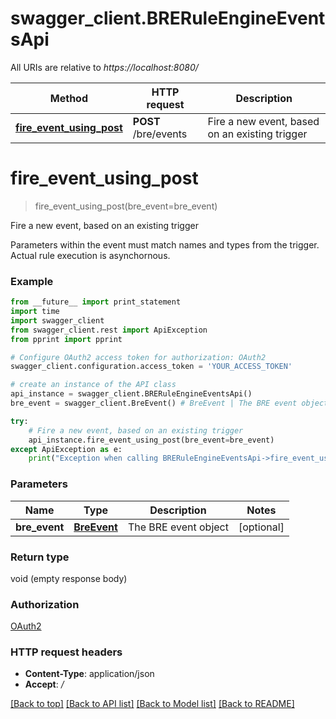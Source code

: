 # swagger_client.BRERuleEngineEventsApi

All URIs are relative to *https://localhost:8080/*

Method | HTTP request | Description
------------- | ------------- | -------------
[**fire_event_using_post**](BRERuleEngineEventsApi.md#fire_event_using_post) | **POST** /bre/events | Fire a new event, based on an existing trigger


# **fire_event_using_post**
> fire_event_using_post(bre_event=bre_event)

Fire a new event, based on an existing trigger

Parameters within the event must match names and types from the trigger. Actual rule execution is asynchornous.

### Example 
```python
from __future__ import print_statement
import time
import swagger_client
from swagger_client.rest import ApiException
from pprint import pprint

# Configure OAuth2 access token for authorization: OAuth2
swagger_client.configuration.access_token = 'YOUR_ACCESS_TOKEN'

# create an instance of the API class
api_instance = swagger_client.BRERuleEngineEventsApi()
bre_event = swagger_client.BreEvent() # BreEvent | The BRE event object (optional)

try: 
    # Fire a new event, based on an existing trigger
    api_instance.fire_event_using_post(bre_event=bre_event)
except ApiException as e:
    print("Exception when calling BRERuleEngineEventsApi->fire_event_using_post: %s\n" % e)
```

### Parameters

Name | Type | Description  | Notes
------------- | ------------- | ------------- | -------------
 **bre_event** | [**BreEvent**](BreEvent.md)| The BRE event object | [optional] 

### Return type

void (empty response body)

### Authorization

[OAuth2](../README.md#OAuth2)

### HTTP request headers

 - **Content-Type**: application/json
 - **Accept**: */*

[[Back to top]](#) [[Back to API list]](../README.md#documentation-for-api-endpoints) [[Back to Model list]](../README.md#documentation-for-models) [[Back to README]](../README.md)

